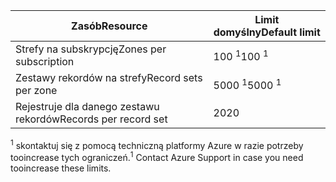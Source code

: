 
| <span data-ttu-id="ef49e-101">Zasób</span><span class="sxs-lookup"><span data-stu-id="ef49e-101">Resource</span></span> | <span data-ttu-id="ef49e-102">Limit domyślny</span><span class="sxs-lookup"><span data-stu-id="ef49e-102">Default limit</span></span> |
| --- | --- |
| <span data-ttu-id="ef49e-103">Strefy na subskrypcję</span><span class="sxs-lookup"><span data-stu-id="ef49e-103">Zones per subscription</span></span> |<span data-ttu-id="ef49e-104">100 <sup>1</sup></span><span class="sxs-lookup"><span data-stu-id="ef49e-104">100 <sup>1</sup></span></span> |
| <span data-ttu-id="ef49e-105">Zestawy rekordów na strefy</span><span class="sxs-lookup"><span data-stu-id="ef49e-105">Record sets per zone</span></span> |<span data-ttu-id="ef49e-106">5000 <sup>1</sup></span><span class="sxs-lookup"><span data-stu-id="ef49e-106">5000 <sup>1</sup></span></span> |
| <span data-ttu-id="ef49e-107">Rejestruje dla danego zestawu rekordów</span><span class="sxs-lookup"><span data-stu-id="ef49e-107">Records per record set</span></span> |<span data-ttu-id="ef49e-108">20</span><span class="sxs-lookup"><span data-stu-id="ef49e-108">20</span></span> |

<span data-ttu-id="ef49e-109"><sup>1</sup> skontaktuj się z pomocą techniczną platformy Azure w razie potrzeby tooincrease tych ograniczeń.</span><span class="sxs-lookup"><span data-stu-id="ef49e-109"><sup>1</sup> Contact Azure Support in case you need tooincrease these limits.</span></span>
